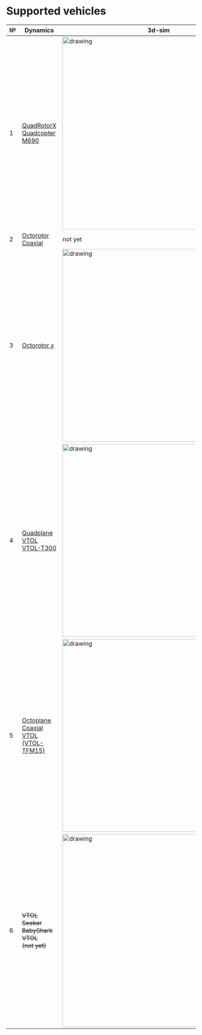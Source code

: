 # Supported vehicles

| № | Dynamics | 3d-sim |
|-|-|-|
| 1 | [QuadRotorX </br> Quadcopter M690](quadrotor/README.md) | <img src="https://raw.githubusercontent.com/RaccoonlabDev/innopolis_vtol_dynamics/docs/assets/vehicles/quadcopter_m690.png" width="512" alt="drawing"/> |
| 2 | [Octorotor Coaxial](octorotor/README.md) | not yet |
| 3 | [Octorotor x](octorotor/README.md) | <img src="https://raw.githubusercontent.com/RaccoonlabDev/innopolis_vtol_dynamics/docs/assets/vehicles/octocopter_amazon.png" width="512" alt="drawing"/> |
| 4 | [Quadplane VTOL </br> VTOL-T300](vtol_7kg/README.md) | <img src="https://raw.githubusercontent.com/RaccoonlabDev/innopolis_vtol_dynamics/docs/assets/vehicles/vtol_t300.png" width="512" alt="drawing"/> |
| 5 | [Octoplane Coaxial VTOL </br> (VTOL-TFM15)](vtol_tfm15/README.md) | <img src="https://raw.githubusercontent.com/RaccoonlabDev/innopolis_vtol_dynamics/docs/assets/vehicles/vtol_tfm15.png" width="512" alt="drawing"/> |
| 6 | ~~VTOL Seeker </br> BabyShark VTOL </br> (not yet)~~ | <img src="https://raw.githubusercontent.com/RaccoonlabDev/innopolis_vtol_dynamics/docs/assets/vehicles/vtol_seeker.png" width="512" alt="drawing"/> |
